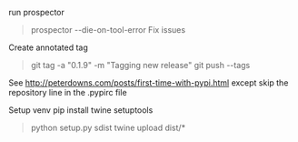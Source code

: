 
run prospector
> prospector --die-on-tool-error
Fix issues

Create annotated tag

> git tag -a "0.1.9" -m "Tagging new release"
> git push --tags

See http://peterdowns.com/posts/first-time-with-pypi.html except skip the
repository line in the .pypirc file

Setup venv
  pip install twine setuptools
> python setup.py sdist
  twine upload dist/*